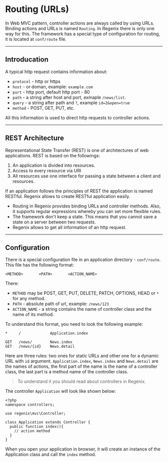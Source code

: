# Routing (URLs)

In Web MVC pattern, controller actions are always called by using URLs. Binding actions
and URLs is named `Routing`. In Regenix there is only one way for this. The framework
has a special type of configuration for routing, it is located at `conf/route` file.

---

## Introducation

A typical http request contains information about:

+ `protocol` - http or https
+ `host` - or doman, example: `example.com`
+ `port` - http port, default http port - 80
+ `path` - a string after host and port, exmaple `/news/list`.
+ `query` - a string after path and `?`, example `id=2&open=true`
+ `method` - POST, GET, PUT, etc.

All this information is used to direct http requests to controller actions.

---

## REST Architecture

Representational State Transfer (REST) is one of architectures of web applications.
REST is based on the followings:

1. An application is divided into resources.
2. Access to every resource via URI
3. All resources use one interface for passing a state between a client and resources.

If an application follows the principles of REST the application is named RESTful. 
Regenix allows to create RESTful application easily. 

+ Routing in Regenix provides binding URLs and controller methods. Also, it supports regular expressions
  whereby you can set more flexible rules.
+ The framework don't keep a state. This means that you cannot save a state on a server between two requests.
+ Regenix allows to get all information of an http request.

---

## Configuration

There is a special configuration file in an application directory - `conf/route`. This file has the following
format:

    <METHOD>       <PATH>       <ACTION_NAME>

There:

+ `METHOD` may be POST, GET, PUT, DELETE, PATCH, OPTIONS, HEAD or `*` for any method.
+ `PATH` - absolute path of url, example: `/news/123`
+ `ACTION_NAME` - a string contains the name of controller class and the name of its method.

To understand this format, you need to look the following example:

    *     /             Application.index

    GET   /news/        News.index
    GET   /news/{id}    News.detail

Here are three rules: two ones for static URLs and other one for a dynamic URL with `id` argument.
`Application.index`, `News.index` and `News.detail` are the names of actions, the first part of the name
is the name of a controller class, the last part is a method name of the controller class.

> To understand it you should read about controllers in Regenix.

The controller `Application` will look like shown below:

    <?php
    namespace controllers;

    use regenix\mvc\Controller;

    class Application extends Controller {
      public function index(){
        // action method
      }
    }

When you open your application in browser, it will create an instance of the Application class 
and call the `index` method. 



